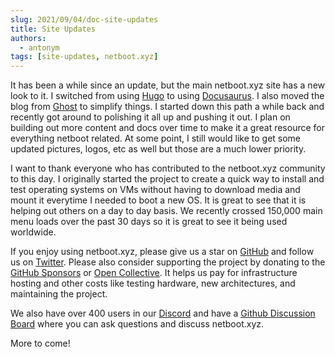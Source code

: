 ```yaml
---
slug: 2021/09/04/doc-site-updates
title: Site Updates
authors:
  - antonym
tags: [site-updates, netboot.xyz]
---
```


It has been a while since an update, but the main netboot.xyz site has a new look to it. I switched from using [Hugo](https://gohugo.io/) to using [Docusaurus](https://docusaurus.io/). I also moved the blog from [Ghost](https://ghost.org/) to simplify things. I started down this path a while back and recently got around to polishing it all up and pushing it out. I plan on building out more content and docs over time to make it a great resource for everything netboot related. At some point, I still would like to get some updated pictures, logos, etc as well but those are a much lower priority.

<!-- truncate -->

I want to thank everyone who has contributed to the netboot.xyz community to this day. I originally started the project to create a quick way to install and test operating systems on VMs without having to download media and mount it everytime I needed to boot a new OS.  It is great to see that it is helping out others on a day to day basis. We recently crossed 150,000 main menu loads over the past 30 days so it is great to see it being used worldwide.

If you enjoy using netboot.xyz, please give us a star on [GitHub](https://github.com/cloud-init-pxe/cloud-init-pxe) and follow us on [Twitter](https://twitter.com/netbootxyz). Please also consider supporting the project by donating to the [GitHub Sponsors](https://github.com/sponsors/netbootxyz) or [Open Collective](https://opencollective.com/netbootxyz). It helps us pay for infrastructure hosting and other costs like testing hardware, new architectures, and maintaining the project.

We also have over 400 users in our [Discord](https://discord.gg/An6PA2a) and have a [Github Discussion Board](https://github.com/cloud-init-pxe/cloud-init-pxe/discussions) where you can ask questions and discuss netboot.xyz.

More to come!
